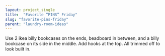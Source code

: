 ```yaml
---
layout: project_single
title:  "Favorite “PINS” Friday"
slug: "favorite-pins-friday"
parent: "laundry-room-ideas"
---
```

Use 2 ikea billy bookcases on the ends, beadboard in between, and a billy bookcase on its side in the middle. Add hooks at the top. All trimmed off to look built in.